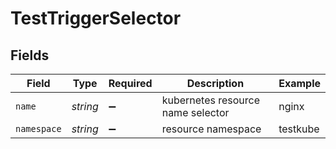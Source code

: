 # TestTriggerSelector


## Fields

| Field                             | Type                              | Required                          | Description                       | Example                           |
| --------------------------------- | --------------------------------- | --------------------------------- | --------------------------------- | --------------------------------- |
| `name`                            | *string*                          | :heavy_minus_sign:                | kubernetes resource name selector | nginx                             |
| `namespace`                       | *string*                          | :heavy_minus_sign:                | resource namespace                | testkube                          |